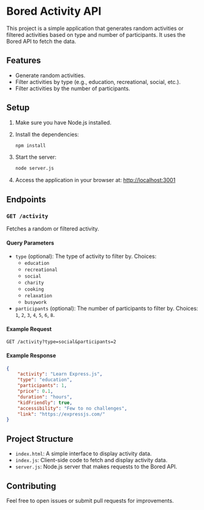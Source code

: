 # Bored Activity API

This project is a simple application that generates random activities or filtered activities based on type and number of participants. It uses the Bored API to fetch the data.

## Features

-   Generate random activities.
-   Filter activities by type (e.g., education, recreational, social, etc.).
-   Filter activities by the number of participants.

## Setup

1. Make sure you have Node.js installed.

2. Install the dependencies:

    ```bash
    npm install
    ```

3. Start the server:

    ```bash
    node server.js
    ```

4. Access the application in your browser at:
   [http://localhost:3001](http://localhost:3001)

## Endpoints

### `GET /activity`

Fetches a random or filtered activity.

#### Query Parameters

-   `type` (optional): The type of activity to filter by. Choices:
    -   `education`
    -   `recreational`
    -   `social`
    -   `charity`
    -   `cooking`
    -   `relaxation`
    -   `busywork`
-   `participants` (optional): The number of participants to filter by. Choices: `1`, `2`, `3`, `4`, `5`, `6`, `8`.

#### Example Request

```http
GET /activity?type=social&participants=2
```

#### Example Response

```json
{
    "activity": "Learn Express.js",
    "type": "education",
    "participants": 1,
    "price": 0.1,
    "duration": "hours",
    "kidFriendly": true,
    "accessibility": "Few to no challenges",
    "link": "https://expressjs.com/"
}
```

## Project Structure

-   `index.html`: A simple interface to display activity data.
-   `index.js`: Client-side code to fetch and display activity data.
-   `server.js`: Node.js server that makes requests to the Bored API.

## Contributing

Feel free to open issues or submit pull requests for improvements.
